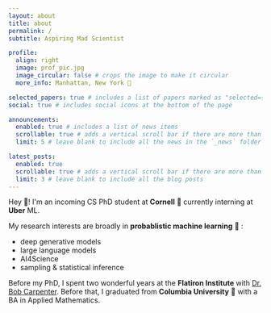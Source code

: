 ```yaml
---
layout: about
title: about
permalink: /
subtitle: Aspiring Mad Scientist

profile:
  align: right
  image: prof_pic.jpg
  image_circular: false # crops the image to make it circular
  more_info: Manhattan, New York 🗽

selected_papers: true # includes a list of papers marked as "selected={true}"
social: true # includes social icons at the bottom of the page

announcements:
  enabled: true # includes a list of news items
  scrollable: true # adds a vertical scroll bar if there are more than 3 news items
  limit: 5 # leave blank to include all the news in the `_news` folder

latest_posts:
  enabled: true
  scrollable: true # adds a vertical scroll bar if there are more than 3 new posts items
  limit: 3 # leave blank to include all the blog posts
---
```


Hey :wave:! I'm an incoming CS PhD student at **Cornell** :bear: currently interning at **Uber** ML.

My research interests are broadly in **probablistic machine learning** :robot: :

- deep generative models
- large language models
- AI4Science
- sampling & statistical inference

Before my PhD, I spent two wonderful years at the **Flatiron Institute** with [Dr. Bob Carpenter](https://bob-carpenter.github.io). Before that, I graduated from **Columbia University** :lion: with a BA in Applied Mathematics.
